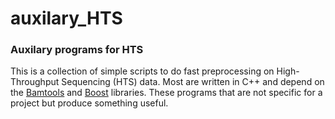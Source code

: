 # auxilary_HTS
### Auxilary programs for HTS

This is a collection of simple scripts to do fast preprocessing on High-Throughput Sequencing (HTS) data. Most are written in C++ and depend on the [Bamtools](https://github.com/pezmaster31/bamtools) and [Boost](http://www.boost.org/) libraries.  These programs that are not specific for a project 
but produce something useful.
